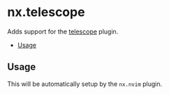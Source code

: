 # nx.telescope

Adds support for the [telescope](https://github.com/nvim-telescope/telescope.nvim) plugin.

<!-- toc -->

- [Usage](#usage)

<!-- tocstop -->

## Usage

This will be automatically setup by the `nx.nvim` plugin.
